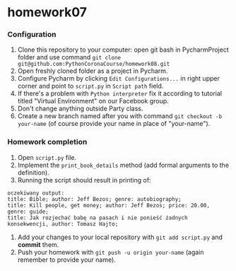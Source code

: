 # homework07

### Configuration
1. Clone this repository to your computer: open git bash in PycharmProject folder and use command `git clone git@github.com:PythonCoronaCourse/homework08.git`
1. Open freshly cloned folder as a project in Pycharm.
1. Configure Pycharm by clicking `Edit Configurations...` in right upper corner and point to `script.py` in `Script path` field.
1. If there's a problem with `Python interpreter` fix it according to tutorial titled "Virtual Environment" on our Facebook group.
1. Don't change anything outside Party class.
1. Create a new branch named after you with command `git checkout -b your-name` (of course provide your name in place of "your-name").

### Homework completion
1. Open `script.py` file. 
1. Implement the `print_book_details` method (add formal arguments to the definition).
1. Running the script should result in printing of:
```
oczekiwany output:
title: Bible; author: Jeff Bezos; genre: autobiography;
title: Kill people, get money; author: Jeff Bezos; price: 20.00, genre: guide;
title: Jak rozjechać babę na pasach i nie ponieść żadnych konsekwencji, author: Tomasz Hajto;
```
1. Add your changes to your local repository with `git add script.py` and **commit** them.
1. Push your homework with `git push -u origin your-name` (again remember to provide your name).
